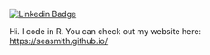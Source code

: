 [![Linkedin Badge](https://img.shields.io/badge/-LinkedIn-blue?style=flat-square&logo=Linkedin&logoColor=white&link=https://www.linkedin.com/in/lksmth/)](https://www.linkedin.com/in/lksmth/)

Hi. I code in R. You can check out my website here: https://seasmith.github.io/
